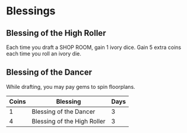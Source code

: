 # Blessings
## Blessing of the High Roller
Each time you draft a SHOP ROOM, gain 1 ivory dice. Gain 5 extra coins each time you roll an ivory die.
## Blessing of the Dancer
While drafting, you may pay gems to spin floorplans.


| Coins | Blessing                    | Days |
| ----- | --------------------------- | ---- |
| 1     | Blessing of the Dancer      | 3    |
| 4     | Blessing of the High Roller | 3    |
